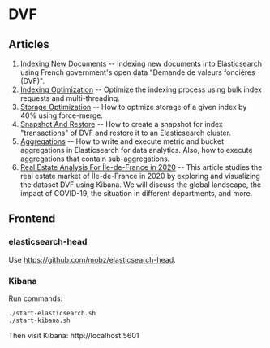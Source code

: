# DVF

## Articles

1. [Indexing New Documents](https://mincong.io/2020/12/16/dvf-indexing/) -- Indexing new documents into Elasticsearch using French government's open data "Demande de valeurs foncières (DVF)".
2. [Indexing Optimization](https://mincong.io/2020/12/17/dvf-indexing-optimization/) -- Optimize the indexing process using bulk index requests and multi-threading. 
3. [Storage Optimization](https://mincong.io/2020/12/25/dvf-storage-optimization/) -- How to optmize storage of a given index by 40% using force-merge. 
4. [Snapshot And Restore](https://mincong.io/2021/01/10/dvf-snapshot-and-restore/) -- How to create a snapshot for index "transactions" of DVF and restore it to an Elasticsearch cluster.
5. [Aggregations](https://mincong.io/2021/04/12/dvf-aggregations/) -- How to write and execute metric and bucket aggregations in Elasticsearch for data analytics. Also, how to execute aggregations that contain sub-aggregations.
6. [Real Estate Analysis For Île-de-France in 2020](https://mincong.io/2021/04/16/dvf-real-estate-analysis-idf-2020/) -- This article studies the real estate market of Île-de-France in 2020 by exploring and visualizing the dataset DVF using Kibana. We will discuss the global landscape, the impact of COVID-19, the situation in different departments, and more.

## Frontend

### elasticsearch-head

Use <https://github.com/mobz/elasticsearch-head>.

### Kibana

Run commands:

```
./start-elasticsearch.sh
./start-kibana.sh
```

Then visit Kibana: http://localhost:5601
